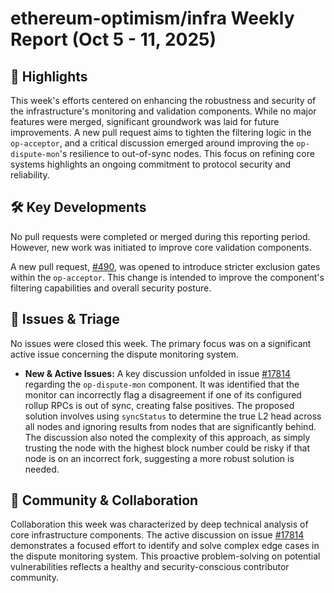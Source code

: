 # ethereum-optimism/infra Weekly Report (Oct 5 - 11, 2025)

## 🚀 Highlights
This week's efforts centered on enhancing the robustness and security of the infrastructure's monitoring and validation components. While no major features were merged, significant groundwork was laid for future improvements. A new pull request aims to tighten the filtering logic in the `op-acceptor`, and a critical discussion emerged around improving the `op-dispute-mon`'s resilience to out-of-sync nodes. This focus on refining core systems highlights an ongoing commitment to protocol security and reliability.

## 🛠️ Key Developments
No pull requests were completed or merged during this reporting period. However, new work was initiated to improve core validation components.

A new pull request, [#490](https://github.com/ethereum-optimism/infra/pull/490), was opened to introduce stricter exclusion gates within the `op-acceptor`. This change is intended to improve the component's filtering capabilities and overall security posture.

## 🐛 Issues & Triage
No issues were closed this week. The primary focus was on a significant active issue concerning the dispute monitoring system.

- **New & Active Issues:** A key discussion unfolded in issue [#17814](https://github.com/ethereum-optimism/infra/issues/17814) regarding the `op-dispute-mon` component. It was identified that the monitor can incorrectly flag a disagreement if one of its configured rollup RPCs is out of sync, creating false positives. The proposed solution involves using `syncStatus` to determine the true L2 head across all nodes and ignoring results from nodes that are significantly behind. The discussion also noted the complexity of this approach, as simply trusting the node with the highest block number could be risky if that node is on an incorrect fork, suggesting a more robust solution is needed.

## 💬 Community & Collaboration
Collaboration this week was characterized by deep technical analysis of core infrastructure components. The active discussion on issue [#17814](https://github.com/ethereum-optimism/infra/issues/17814) demonstrates a focused effort to identify and solve complex edge cases in the dispute monitoring system. This proactive problem-solving on potential vulnerabilities reflects a healthy and security-conscious contributor community.